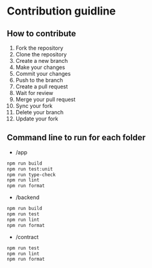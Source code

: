 # Contribution guidline

## How to contribute

1. Fork the repository
2. Clone the repository
3. Create a new branch
4. Make your changes
5. Commit your changes
6. Push to the branch
7. Create a pull request
8. Wait for review
9. Merge your pull request
10. Sync your fork
11. Delete your branch
12. Update your fork

## Command line to run for each folder

- /app

```bash
npm run build
npm run test:unit
npm run type-check
npm run lint
npm run format
```

- /backend

```bash
npm run build
npm run test
npm run lint
npm run format
```

- /contract

```bash
npm run test
npm run lint
npm run format
```

